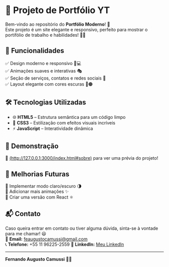 # 🎨 Projeto de Portfólio YT

Bem-vindo ao repositório do **Portfólio Moderno**! 🚀  
Este projeto é um site elegante e responsivo, perfeito para mostrar o portifólio de trabalho e habilidades! 💼✨

## 📌 Funcionalidades

✅ Design moderno e responsivo 📱💻  
✅ Animações suaves e interativas 🎭  
✅ Seção de serviços, contatos e redes sociais 📩  
✅ Layout elegante com cores escuras 🖤🟠  

## 🛠️ Tecnologias Utilizadas

- 🌐 **HTML5** – Estrutura semântica para um código limpo  
- 🎨 **CSS3** – Estilização com efeitos visuais incríveis  
- ⚡ **JavaScript** – Interatividade dinâmica  

## 📸 Demonstração

🔗 [(http://127.0.0.1:3000/index.html#sobre)](#) para ver uma prévia do projeto!  

## 📝 Melhorias Futuras

📌 Implementar modo claro/escuro 🌗  
📌 Adicionar mais animações ✨  
📌 Criar uma versão com React ⚛️  

## 📬 Contato

Caso queira entrar em contato ou tiver alguma dúvida, sinta-se à vontade para me chamar! 😃  
📧 **Email:** feaugustocamussi@gmail.com  
📞 **Telefone:** +55 11 96225-2559 
🔗 **LinkedIn:** [Meu LinkedIn](www.linkedin.com/in/fernando-augusto-camussi-067ab9318)  

---

**Fernando Augusto Camussi** 🚀🔥

